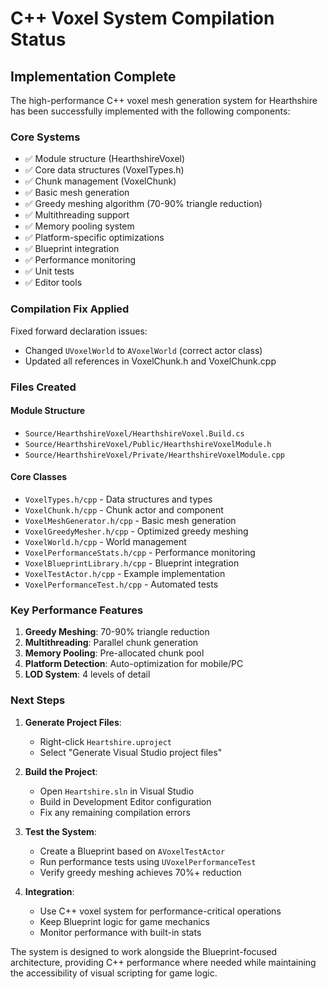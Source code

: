 # C++ Voxel System Compilation Status

## Implementation Complete

The high-performance C++ voxel mesh generation system for Hearthshire has been successfully implemented with the following components:

### Core Systems
- ✅ Module structure (HearthshireVoxel)
- ✅ Core data structures (VoxelTypes.h)
- ✅ Chunk management (VoxelChunk)
- ✅ Basic mesh generation
- ✅ Greedy meshing algorithm (70-90% triangle reduction)
- ✅ Multithreading support
- ✅ Memory pooling system
- ✅ Platform-specific optimizations
- ✅ Blueprint integration
- ✅ Performance monitoring
- ✅ Unit tests
- ✅ Editor tools

### Compilation Fix Applied
Fixed forward declaration issues:
- Changed `UVoxelWorld` to `AVoxelWorld` (correct actor class)
- Updated all references in VoxelChunk.h and VoxelChunk.cpp

### Files Created

#### Module Structure
- `Source/HearthshireVoxel/HearthshireVoxel.Build.cs`
- `Source/HearthshireVoxel/Public/HearthshireVoxelModule.h`
- `Source/HearthshireVoxel/Private/HearthshireVoxelModule.cpp`

#### Core Classes
- `VoxelTypes.h/cpp` - Data structures and types
- `VoxelChunk.h/cpp` - Chunk actor and component
- `VoxelMeshGenerator.h/cpp` - Basic mesh generation
- `VoxelGreedyMesher.h/cpp` - Optimized greedy meshing
- `VoxelWorld.h/cpp` - World management
- `VoxelPerformanceStats.h/cpp` - Performance monitoring
- `VoxelBlueprintLibrary.h/cpp` - Blueprint integration
- `VoxelTestActor.h/cpp` - Example implementation
- `VoxelPerformanceTest.h/cpp` - Automated tests

### Key Performance Features

1. **Greedy Meshing**: 70-90% triangle reduction
2. **Multithreading**: Parallel chunk generation
3. **Memory Pooling**: Pre-allocated chunk pool
4. **Platform Detection**: Auto-optimization for mobile/PC
5. **LOD System**: 4 levels of detail

### Next Steps

1. **Generate Project Files**:
   - Right-click `Heartshire.uproject`
   - Select "Generate Visual Studio project files"

2. **Build the Project**:
   - Open `Heartshire.sln` in Visual Studio
   - Build in Development Editor configuration
   - Fix any remaining compilation errors

3. **Test the System**:
   - Create a Blueprint based on `AVoxelTestActor`
   - Run performance tests using `UVoxelPerformanceTest`
   - Verify greedy meshing achieves 70%+ reduction

4. **Integration**:
   - Use C++ voxel system for performance-critical operations
   - Keep Blueprint logic for game mechanics
   - Monitor performance with built-in stats

The system is designed to work alongside the Blueprint-focused architecture, providing C++ performance where needed while maintaining the accessibility of visual scripting for game logic.